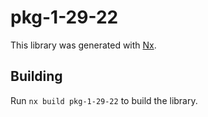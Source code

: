 # pkg-1-29-22

This library was generated with [Nx](https://nx.dev).

## Building

Run `nx build pkg-1-29-22` to build the library.
